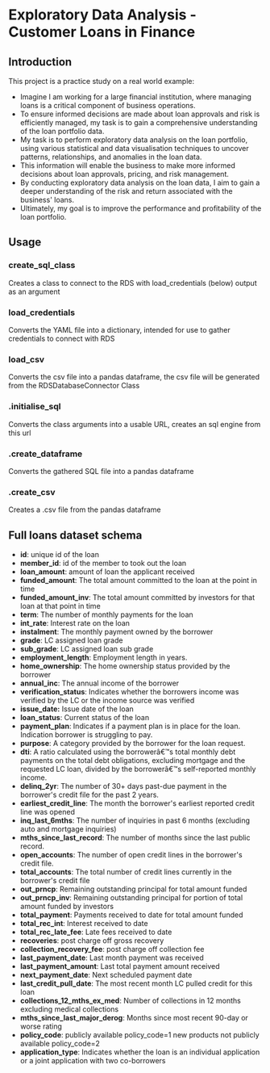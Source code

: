 # Exploratory Data Analysis - Customer Loans in Finance

## Introduction

This project is a practice study on a real world example:
- Imagine I am working for a large financial institution, where managing loans is a critical component of business operations.
- To ensure informed decisions are made about loan approvals and risk is efficiently managed, my task is to gain a comprehensive understanding of the loan portfolio data.
- My task is to perform exploratory data analysis on the loan portfolio, using various statistical and data visualisation techniques to uncover patterns, relationships, and anomalies in the loan data.
- This information will enable the business to make more informed decisions about loan approvals, pricing, and risk management.
- By conducting exploratory data analysis on the loan data, I aim to gain a deeper understanding of the risk and return associated with the business' loans.
- Ultimately, my goal is to improve the performance and profitability of the loan portfolio.

## Usage

### create_sql_class

Creates a class to connect to the RDS with load_credentials (below) output as an argument

### load_credentials

Converts the YAML file into a dictionary, intended for use to gather credentials to connect with RDS

### load_csv

Converts the csv file into a pandas dataframe, the csv file will be generated from the RDSDatabaseConnector Class

### .initialise_sql

Converts the class arguments into a usable URL, creates an sql engine from this url

### .create_dataframe

Converts the gathered SQL file into a pandas dataframe

### .create_csv

Creates a .csv file from the pandas dataframe

## Full loans dataset schema

- **id**: unique id of the loan
- **member_id**: id of the member to took out the loan
- **loan_amount**: amount of loan the applicant received
- **funded_amount**: The total amount committed to the loan at the point in time 
- **funded_amount_inv**: The total amount committed by investors for that loan at that point in time 
- **term**: The number of monthly payments for the loan
- **int_rate**: Interest rate on the loan
- **instalment**: The monthly payment owned by the borrower
- **grade**: LC assigned loan grade
- **sub_grade**: LC assigned loan sub grade
- **employment_length**: Employment length in years.
- **home_ownership**: The home ownership status provided by the borrower
- **annual_inc**: The annual income of the borrower
- **verification_status**: Indicates whether the borrowers income was verified by the LC or the income source was verified
- **issue_date:** Issue date of the loan
- **loan_status**: Current status of the loan
- **payment_plan**: Indicates if a payment plan is in place for the loan. Indication borrower is struggling to pay.
- **purpose**: A category provided by the borrower for the loan request.
- **dti**: A ratio calculated using the borrowerâ€™s total monthly debt payments on the total debt obligations, excluding mortgage and the requested LC loan, divided by the borrowerâ€™s self-reported monthly income.
- **delinq_2yr**: The number of 30+ days past-due payment in the borrower's credit file for the past 2 years.
- **earliest_credit_line**: The month the borrower's earliest reported credit line was opened
- **inq_last_6mths**: The number of inquiries in past 6 months (excluding auto and mortgage inquiries)
- **mths_since_last_record**: The number of months since the last public record.
- **open_accounts**: The number of open credit lines in the borrower's credit file.
- **total_accounts**: The total number of credit lines currently in the borrower's credit file
- **out_prncp**: Remaining outstanding principal for total amount funded
- **out_prncp_inv**: Remaining outstanding principal for portion of total amount funded by investors
- **total_payment**: Payments received to date for total amount funded
- **total_rec_int**: Interest received to date
- **total_rec_late_fee**: Late fees received to date
- **recoveries**: post charge off gross recovery
- **collection_recovery_fee**: post charge off collection fee
- **last_payment_date**: Last month payment was received
- **last_payment_amount**: Last total payment amount received
- **next_payment_date**: Next scheduled payment date
- **last_credit_pull_date**: The most recent month LC pulled credit for this loan
- **collections_12_mths_ex_med**: Number of collections in 12 months excluding medical collections
- **mths_since_last_major_derog**: Months since most recent 90-day or worse rating
- **policy_code**: publicly available policy_code=1 new products not publicly available policy_code=2
- **application_type**: Indicates whether the loan is an individual application or a joint application with two co-borrowers
